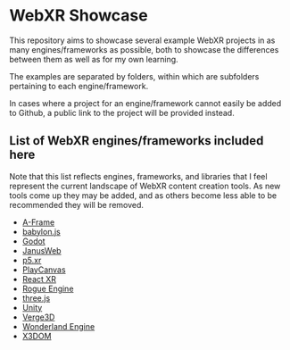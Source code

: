 # WebXR Showcase

This repository aims to showcase several example WebXR projects in as many engines/frameworks as possible, both to showcase the differences between them as well as for my own learning.

The examples are separated by folders, within which are subfolders pertaining to each engine/framework.

In cases where a project for an engine/framework cannot easily be added to Github, a public link to the project will be provided instead.

## List of WebXR engines/frameworks included here

Note that this list reflects engines, frameworks, and libraries that I feel represent the current landscape of WebXR content creation tools. As new tools come up they may be added, and as others become less able to be recommended they will be removed.

- [A-Frame](https://aframe.io/)
- [babylon.js](https://www.babylonjs.com/)
- [Godot](https://godotengine.org/)
- [JanusWeb](https://github.com/jbaicoianu/janusweb)
- [p5.xr](https://p5xr.org/#/)
- [PlayCanvas](https://playcanvas.com/)
- [React XR](https://github.com/pmndrs/react-xr)
- [Rogue Engine](https://rogueengine.io/)
- [three.js](https://threejs.org/)
- [Unity](https://unity.com/)
- [Verge3D](https://www.soft8soft.com/verge3d/)
- [Wonderland Engine](https://wonderlandengine.com/)
- [X3DOM](https://www.x3dom.org/)

